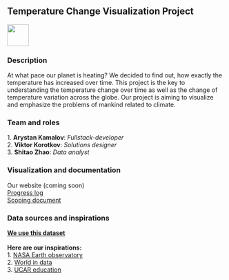 <h2>Temperature Change Visualization Project</h2>
<img src="https://github.com/user-attachments/assets/2274ad8d-3d4a-4bdb-8abe-831dcae90bf3" width="50" height="50">
<h3>Description</h3>
<p>At what pace our planet is heating? We decided to find out, how exactly the temperature has increased over time. This 
project is the key to understanding the temperature change over time as well as the change of temperature variation across the 
globe. Our project is aiming to visualize and emphasize the problems of mankind related to climate.</p>
<h3>Team and roles</h3>
<p>1. <strong>Arystan Kamalov</strong>: <cite>Fullstack-developer</cite><br />
2. <strong>Viktor Korotkov</strong>: <cite>Solutions designer</cite><br />
3. <strong>Shitao Zhao</strong>: <cite>Data analyst</cite></p>
<h3>Visualization and documentation</h3>
<p>Our website (coming soon)<br />
<a href = "https://github.com/stacyshki/TemperatureChangeVisualization/blob/main/Metadata/Progress%20log.docx">Progress log
</a><br />
<a href = "https://github.com/stacyshki/TemperatureChangeVisualization/blob/main/Metadata/Scoping%20document.docx">Scoping
document</a></p>
<h3>Data sources and inspirations</h3>
<p><a href = "https://www.kaggle.com/datasets/sevgisarac/temperature-change"><b>We use this dataset</b></a><br /><br />
<strong>Here are our inspirations:</strong><br />
1. <a href = "https://earthobservatory.nasa.gov/world-of-change/global-temperatures">NASA Earth observatory</a><br />
2. <a href = "https://ourworldindata.org/climate-change">World in data</a><br />
3. <a href = "https://scied.ucar.edu/learning-zone/climate-change-impacts/predictions-future-global-climate">UCAR education</a>
</p>
